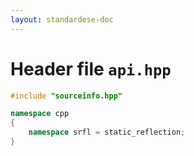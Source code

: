 ```yaml
---
layout: standardese-doc
---
```


# Header file `api.hpp`

``` cpp
#include "sourceinfo.hpp"

namespace cpp
{
    namespace srfl = static_reflection;
}
```
